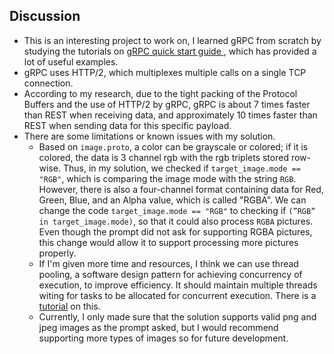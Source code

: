 
Discussion
-----------

- This is an interesting project to work on, I learned gRPC from scratch by studying the tutorials on [gRPC quick start guide
](https://grpc.io/docs/languages/python/quickstart/), which has provided a lot of useful examples.
- gRPC uses HTTP/2, which multiplexes multiple calls on a single TCP connection.
- According to my research, due to the tight packing of the Protocol Buffers and the use of HTTP/2 by gRPC, gRPC is about 7 times faster than REST when receiving data, and approximately 10 times faster than REST when sending data for this specific payload.
- There are some limitations or known issues with my solution.
  - Based on `image.proto`, a color can be grayscale or colored; if it is colored, the data is 3 channel rgb with the rgb triplets stored row-wise. Thus, in my solution, we checked if `target_image.mode == "RGB"`, which is comparing the image mode with the string `RGB`. However, there is also a four-channel format containing data for Red, Green, Blue, and an Alpha value, which is called "RGBA". We can change the code `target_image.mode == "RGB"` to checking if `(”RGB” in target_image.mode)`, so that it could also process `RGBA` pictures. Even though the prompt did not ask for supporting RGBA pictures, this change would allow it to support processing more pictures properly. 
  - If I'm given more time and resources, I think we can use thread pooling, a software design pattern for achieving concurrency of execution, to improve efficiency. It should maintain multiple threads witing for tasks to be allocated for concurrent execution. There is a [tutorial](https://www.tutorialspoint.com/concurrency_in_python/concurrency_in_python_pool_of_threads.htm) on this.
  - Currently, I only made sure that the solution supports valid png and jpeg images as the prompt asked, but I would recommend supporting more types of images so for future development. 
